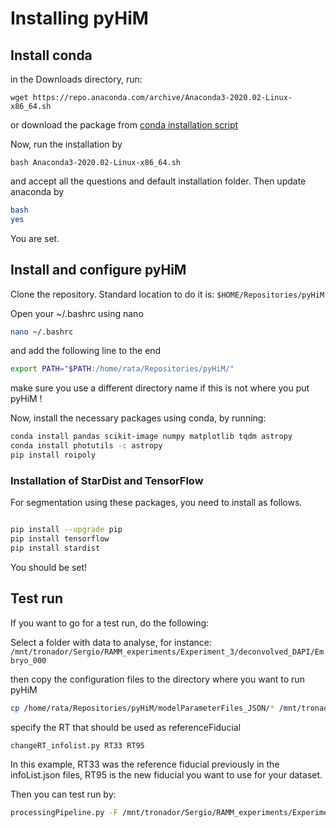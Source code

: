 # Installing pyHiM



## Install conda

in the Downloads directory, run:

```
wget https://repo.anaconda.com/archive/Anaconda3-2020.02-Linux-x86_64.sh
```

or download the package from [conda installation script](https://www.anaconda.com/products/individual)



Now, run the installation by

```
bash Anaconda3-2020.02-Linux-x86_64.sh 

```

and accept all the questions and default installation folder. Then update anaconda by

```bash
bash
yes
```

You are set.



## Install and configure pyHiM

Clone the repository. Standard location to do it is: ```$HOME/Repositories/pyHiM```

Open your ~/.bashrc using nano 

```bash
nano ~/.bashrc
```

and add the following line to the end

```sh
export PATH="$PATH:/home/rata/Repositories/pyHiM/"
```

make sure you use a different directory name if this is not where you put pyHiM !

Now, install the necessary packages using conda, by running:

```sh
conda install pandas scikit-image numpy matplotlib tqdm astropy
conda install photutils -c astropy
pip install roipoly
```



### Installation of StarDist and TensorFlow
For segmentation using these packages, you need to install as follows.

```bash

pip install --upgrade pip
pip install tensorflow
pip install stardist
```




You should be set!



## Test run

If you want to go for a test run, do the following:

Select a folder with data to analyse, for instance: ```/mnt/tronador/Sergio/RAMM_experiments/Experiment_3/deconvolved_DAPI/Embryo_000```



then copy the configuration files to the directory where you want to run pyHiM

```bash
cp /home/rata/Repositories/pyHiM/modelParameterFiles_JSON/* /mnt/tronador/Sergio/RAMM_experiments/Experiment_3/deconvolved_DAPI/Embryo_000/
```

specify the RT that should be used as referenceFiducial

```bash
changeRT_infolist.py RT33 RT95
```

In this example, RT33 was the reference fiducial previously in the infoList.json files, RT95 is the new fiducial you want to use for your dataset.

Then you can test run by:

```bash
processingPipeline.py -F /mnt/tronador/Sergio/RAMM_experiments/Experiment_3/deconvolved_DAPI/Embryo_000/
```











